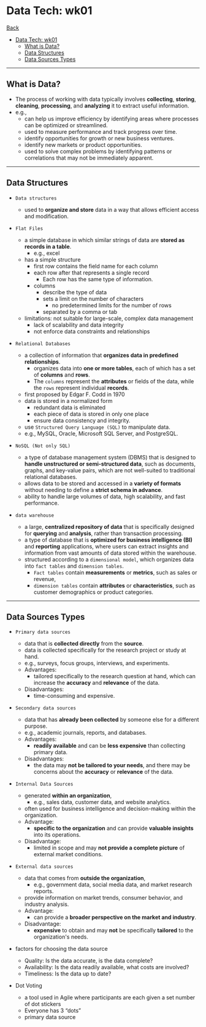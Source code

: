 # Data Tech: wk01

[Back](../../data_tech.md)

- [Data Tech: wk01](#data-tech-wk01)
  - [What is Data?](#what-is-data)
  - [Data Structures](#data-structures)
  - [Data Sources Types](#data-sources-types)

---

## What is Data?

- The process of working with data typically involves **collecting**, **storing**, **cleaning**, **processing**, and **analyzing** it to extract useful information.
- e.g.,
  - can help us improve efficiency by identifying areas where processes can be optimized or streamlined.
  - used to measure performance and track progress over time.
  - identify opportunities for growth or new business ventures.
  - identify new markets or product opportunities.
  - used to solve complex problems by identifying patterns or correlations that may not be immediately apparent.

---

## Data Structures

- `Data structures`

  - used to **organize and store** data in a way that allows efficient access and modification.

- `Flat Files`

  - a simple database in which similar strings of data are **stored as records in a table**.
    - e.g., excel
  - has a simple structure
    - first row contains the field name for each column
    - each row after that represents a single record
      - Each row has the same type of information.
    - columns
      - describe the type of data
      - sets a limit on the number of characters
        - no predetermined limits for the number of rows
      - separated by a comma or tab
  - limitations: not suitable for large-scale, complex data management
    - lack of scalability and data integrity
    - not enforce data constraints and relationships

- `Relational Databases`

  - a collection of information that **organizes data in predefined relationships**.
    - organizes data into **one or more tables**, each of which has a set of **columns** and **rows**.
    - The `columns` represent the **attributes** or fields of the data, while the `rows` represent individual **records**.
  - first proposed by Edgar F. Codd in 1970
  - data is stored in a normalized form
    - redundant data is eliminated
    - each piece of data is stored in only one place
    - ensure data consistency and integrity.
  - use `Structured Query Language (SQL)` to manipulate data.
  - e.g., MySQL, Oracle, Microsoft SQL Server, and PostgreSQL.

- `NoSQL (Not only SQL)`
  - a type of database management system (DBMS) that is designed to **handle unstructured or semi-structured data**, such as documents, graphs, and key-value pairs, which are not well-suited to traditional relational databases.
  - allows data to be stored and accessed in a **variety of formats** without needing to define a **strict schema in advance**.
  - ability to handle large volumes of data, high scalability, and fast performance.
- `data warehouse`
  - a large, **centralized repository of data** that is specifically designed for **querying** and **analysis**, rather than transaction processing.
  - a type of database that is **optimized for business intelligence (BI)** and **reporting** applications, where users can extract insights and information from vast amounts of data stored within the warehouse.
  - structured according to a `dimensional model`, which organizes data into `fact tables` and `dimension tables`.
    - `Fact tables` contain **measurements** or **metrics**, such as sales or revenue,
    - `dimension tables` contain **attributes** or **characteristics**, such as customer demographics or product categories.

---

## Data Sources Types

- `Primary data sources`

  - data that is **collected directly** from the **source**.
  - data is collected specifically for the research project or study at hand.
  - e.g., surveys, focus groups, interviews, and experiments.
  - Advantages:
    - tailored specifically to the research question at hand, which can increase the **accuracy** and **relevance** of the data.
  - Disadvantages:
    - time-consuming and expensive.

- `Secondary data sources`

  - data that has **already been collected** by someone else for a different purpose.
  - e.g., academic journals, reports, and databases.
  - Advantages:
    - **readily available** and can be **less expensive** than collecting primary data.
  - Disadvantages:
    - the data may **not be tailored to your needs**, and there may be concerns about the **accuracy** or **relevance** of the data.

- `Internal Data Sources`

  - generated **within an organization**,
    - e.g., sales data, customer data, and website analytics.
  - often used for business intelligence and decision-making within the organization.
  - Advantage:
    - **specific to the organization** and can provide **valuable insights** into its operations.
  - Disadvantage:
    - limited in scope and may **not provide a complete picture** of external market conditions.

- `External data sources`

  - data that comes from **outside the organization**,
    - e.g., government data, social media data, and market research reports.
  - provide information on market trends, consumer behavior, and industry analysis.
  - Advantage:
    - can provide a **broader perspective on the market and industry**.
  - Disadvantage:
    - **expensive** to obtain and may **not** be specifically **tailored** to the organization's needs.

- factors for choosing the data source

  - Quality: Is the data accurate, is the data complete?
  - Availability: Is the data readily available, what costs are involved?
  - Timeliness: Is the data up to date?

- Dot Voting
  - a tool used in Agile where participants are each given a set number of dot stickers
  - Everyone has 3 “dots”
  - primary data source

